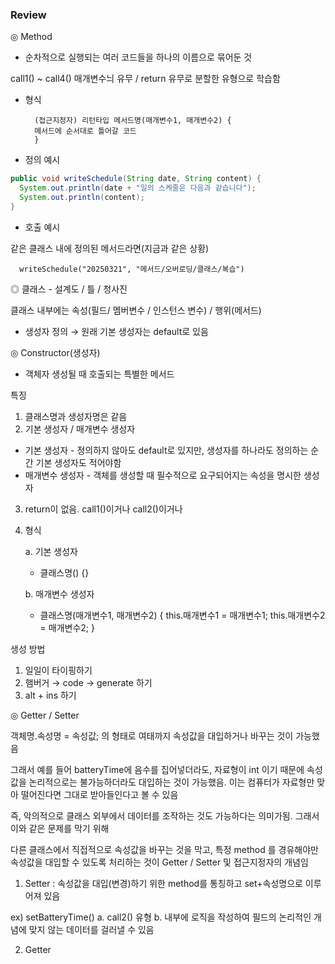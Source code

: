 ### Review

◎ Method
- 순차적으로 실행되는 여러 코드들을 하나의 이름으로 묶어둔 것

call1() ~ call4() 매개변수늬 유무 / return 유무로 분할한 유형으로 학습함

- 형식

        (접근지정자) 리턴타입 메서드명(매개변수1, 매개변수2) { 
        메서드에 순서대로 틀어갈 코드
        }

- 정의 예시
```java
public void writeSchedule(String date, String content) {
  System.out.println(date + "일의 스케줄은 다음과 같습니다");
  System.out.println(content);
}
```
- 호출 예시

같은 클래스 내에 정의된 메서드라면(지금과 같은 상황)

      writeSchedule("20250321", "메서드/오버로딩/클래스/복습")

◎ 클래스 - 설계도 / 틀 / 청사진

클래스 내부에는 속성(필드/ 멤버변수 / 인스턴스 변수) / 행위(메서드)

- 생성자 정의
→ 원래 기본 생성자는 default로 있음

◎ Constructor(생성자)
- 객체자 생성될 때 호출되는 특별한 메서드

특징
1) 클래스명과 생성자명은 같음
2) 기본 생성자 / 매개변수 생성자
  - 기본 생성자 - 정의하지 않아도 default로 있지만, 생성자를 하나라도 정의하는 순간 기본 생성자도 적어야함
  - 매개변수 생성자 - 객체를 생성할 때 필수적으로 요구되어지는 속성을 명시한 생성자
3) return이 없음. call1()이거나 call2()이거나
4) 형식

   a. 기본 생성자
     - 클래스명() {}
   
   b. 매개변수 생성자
     - 클래스명(매개변수1, 매개변수2) {
            this.매개변수1 = 매개변수1;
            this.매개변수2 = 매개변수2;
       }

생성 방법
1) 일일이 타이핑하기
2) 햄버거 → code → generate 하기
3) alt + ins 하기

◎ Getter / Setter

객체명.속성명 = 속성값; 의 형태로 여태까지 속성값을 대입하거나 바꾸는 것이 가능했음

그래서 예를 들어 batteryTime에 음수를 집어넣더라도, 자료형이 int 이기 때문에 속성값을 논리적으로는 불가능하더라도 대입하는 것이 가능했음. 이는 컴퓨터가 자료형만 맞아 떨어진다면 그대로 받아들인다고 볼 수 있음

즉, 악의적으로 클래스 외부에서 데이터를 조작하는 것도 가능하다는 의미가됨. 그래서 이와 같은 문제를 막기 위해

다른 클래스에서 직접적으로 속성값을 바꾸는 것을 막고, 특정 method 를 경유해야만 속성값을 대입할 수 있도록 처리하는 것이 Getter / Setter 및 접근지정자의 개념임

1. Setter : 속성값을 대입(변경)하기 위한 method를 통칭하고 set+속성명으로 이루어져 있음

  ex) setBatteryTime()
    a. call2() 유형
    b. 내부에 로직을 작성하여 필드의 논리적인 개념에 맞지 않는 데이터를 걸러낼 수 있음
  
2. Getter